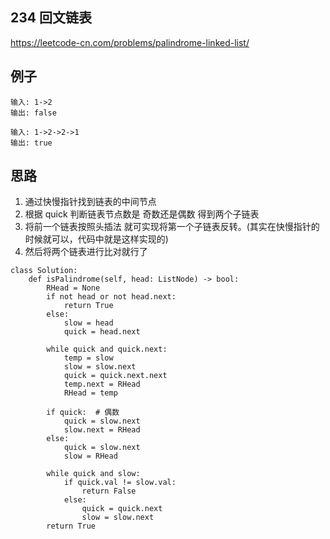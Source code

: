 ## 234  回文链表

https://leetcode-cn.com/problems/palindrome-linked-list/

## 例子

```
输入: 1->2
输出: false

输入: 1->2->2->1
输出: true
```

## 思路

1. 通过快慢指针找到链表的中间节点
2. 根据 quick 判断链表节点数是 奇数还是偶数  得到两个子链表
3. 将前一个链表按照头插法 就可实现将第一个子链表反转。(其实在快慢指针的时候就可以，代码中就是这样实现的)
4. 然后将两个链表进行比对就行了



```
class Solution:
    def isPalindrome(self, head: ListNode) -> bool:
        RHead = None
        if not head or not head.next:
            return True
        else:
            slow = head
            quick = head.next

        while quick and quick.next:
            temp = slow
            slow = slow.next
            quick = quick.next.next
            temp.next = RHead
            RHead = temp
        
        if quick:  # 偶数
            quick = slow.next
            slow.next = RHead
        else:
            quick = slow.next
            slow = RHead

        while quick and slow:
            if quick.val != slow.val:
                return False
            else:
                quick = quick.next
                slow = slow.next
        return True
 

```